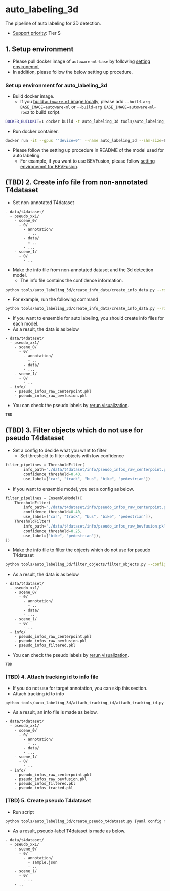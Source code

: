 # auto_labeling_3d

The pipeline of auto labeling for 3D detection.

- [Support priority](https://github.com/tier4/autoware-ml/blob/main/docs/design/autoware_ml_design.md#support-priority): Tier S

## 1. Setup environment

- Please pull docker image of `autoware-ml-base` by following [setting environemnt](/tools/setting_environment/)
- In addition, please follow the below setting up procedure.

### Set up environment for auto_labeling_3d

- Build docker image.
  - If you [build `autoware-ml` image locally](/tools/setting_environment/README.md#tips), please add `--build-arg BASE_IMAGE=autoware-ml` or `--build-arg BASE_IMAGE=autoware-ml-ros2` to build script.

```sh
DOCKER_BUILDKIT=1 docker build -t auto_labeling_3d tools/auto_labeling_3d/
```

- Run docker container.

```sh
docker run -it --gpus '"device=0"' --name auto_labeling_3d --shm-size=64g -d -v {path to autoware-ml}:/workspace -v {path to data}:/workspace/data auto_labeling_3d bash
```

- Please follow the setting up procedure in README of the model used for auto labeling.
  - For example, if you want to use BEVFusion, please follow [setting environemnt for BEVFusion](/projects/BEVFusion/README.md#1-setup).


## (TBD) 2. Create info file from non-annotated T4dataset

- Set non-annotated T4dataset

```
- data/t4dataset/
  - pseudo_xx1/
    - scene_0/
      - 0/
        - annotation/
          - ..
        - data/
          - ..
        - ...
    - scene_1/
      - 0/
        - ..
```

- Make the info file from non-annotated dataset and the 3d detection model.
  - The info file contains the confidence information.

```sh
python tools/auto_labeling_3d/create_info_data/create_info_data.py --root-path {path to directory of non-annotated T4dataset} --out-dir {path to output} --config {model config file to use auto labeling} --ckpt {checkpoint file}
```

- For example, run the following command

```sh
python tools/auto_labeling_3d/create_info_data/create_info_data.py --root-path ./data/t4dataset/pseudo_xx1 --out-dir ./data/t4dataset/info --config projects/BEVFusion/configs/t4dataset/bevfusion_lidar_voxel_second_secfpn_1xb1_t4offline.py --ckpt ./work_dirs/bevfusion_offline/epoch_20.pth
```

- If you want to ensemble for auto labeling, you should create info files for each model.
- As a result, the data is as below

```
- data/t4dataset/
  - pseudo_xx1/
    - scene_0/
      - 0/
        - annotation/
          - ..
        - data/
        - ...
    - scene_1/
      - 0/
        - ..
  - info/
    - pseudo_infos_raw_centerpoint.pkl
    - pseudo_infos_raw_bevfusion.pkl
```

- You can check the pseudo labels by [rerun visualization](/tools/rerun_visualization/).

```
TBD
```

## (TBD) 3. Filter objects which do not use for pseudo T4dataset

- Set a config to decide what you want to filter
  - Set threshold to filter objects with low confidence

```py
filter_pipelines = ThresholdFilter(
        info_path="./data/t4dataset/info/pseudo_infos_raw_centerpoint.pkl",
        confidence_threshold=0.40,
        use_label=["car", "track", "bus", "bike", "pedestrian"])
```

- If you want to ensemble model, you set a config as below.

```py
filter_pipelines = EnsembleModel([
    ThresholdFilter(
        info_path="./data/t4dataset/info/pseudo_infos_raw_centerpoint.pkl",
        confidence_threshold=0.40,
        use_label=["car", "track", "bus", "bike", "pedestrian"]),
    ThresholdFilter(
        info_path="./data/t4dataset/info/pseudo_infos_raw_bevfusion.pkl",
        confidence_threshold=0.25,
        use_label=["bike", "pedestrian"]),
])
```

- Make the info file to filter the objects which do not use for pseudo T4dataset

```sh
python tools/auto_labeling_3d/filter_objects/filter_objects.py --config {config_file}
```

- As a result, the data is as below

```
- data/t4dataset/
  - pseudo_xx1/
    - scene_0/
      - 0/
        - annotation/
          - ..
        - data/
        - ...
    - scene_1/
      - 0/
        - ..
  - info/
    - pseudo_infos_raw_centerpoint.pkl
    - pseudo_infos_raw_bevfusion.pkl
    - pseudo_infos_filtered.pkl
```

- You can check the pseudo labels by [rerun visualization](/tools/rerun_visualization/).

```
TBD
```

### (TBD) 4. Attach tracking id to info file

- If you do not use for target annotation, you can skip this section.
- Attach tracking id to info

```sh
python tools/auto_labeling_3d/attach_tracking_id/attach_tracking_id.py --input {info file} --output {info_file}
```

- As a result, an info file is made as below.

```
- data/t4dataset/
  - pseudo_xx1/
    - scene_0/
      - 0/
        - annotation/
          - ..
        - data/
        - ...
    - scene_1/
      - 0/
        - ..
  - info/
    - pseudo_infos_raw_centerpoint.pkl
    - pseudo_infos_raw_bevfusion.pkl
    - pseudo_infos_filtered.pkl
    - pseudo_infos_tracked.pkl
```

### (TBD) 5. Create pseudo T4dataset

- Run script

```sh
python tools/auto_labeling_3d/create_pseudo_t4dataset.py {yaml config file about T4dataset data} --root-path {path to directory of non-annotated T4dataset} --input {path to pkl file}
```

- As a result, pseudo-label T4dataset is made as below.

```
- data/t4dataset/
  - pseudo_xx1/
    - scene_0/
      - 0/
        - annotation/
          - sample.json
          - ..
    - scene_1/
      - 0/
        - ..
    - ..
```
